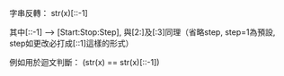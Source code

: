 字串反轉：
str(x)[::-1]    

其中[::-1] --> [Start:Stop:Step], 與[2:]及[:3]同理（省略step, step=1為預設, step如更改必打成[::1]這樣的形式）

例如用於迴文判斷：
(str(x) == str(x)[::-1])
